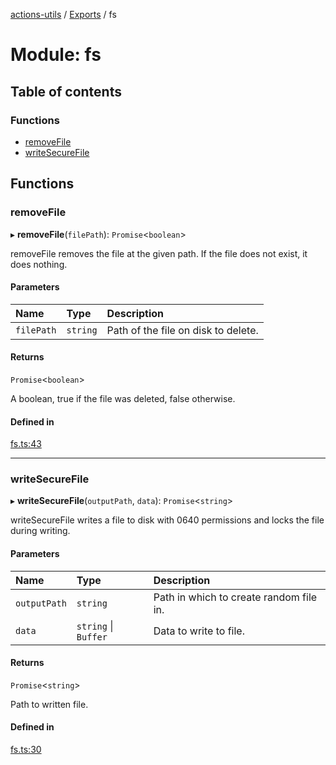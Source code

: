 [actions-utils](../README.md) / [Exports](../modules.md) / fs

# Module: fs

## Table of contents

### Functions

- [removeFile](fs.md#removefile)
- [writeSecureFile](fs.md#writesecurefile)

## Functions

### removeFile

▸ **removeFile**(`filePath`): `Promise`<`boolean`\>

removeFile removes the file at the given path. If the file does not exist, it
does nothing.

#### Parameters

| Name | Type | Description |
| :------ | :------ | :------ |
| `filePath` | `string` | Path of the file on disk to delete. |

#### Returns

`Promise`<`boolean`\>

A boolean, true if the file was deleted, false otherwise.

#### Defined in

[fs.ts:43](https://github.com/googlestaging/actions-utils/blob/main/src/fs.ts#L43)

___

### writeSecureFile

▸ **writeSecureFile**(`outputPath`, `data`): `Promise`<`string`\>

writeSecureFile writes a file to disk with 0640 permissions and locks the
file during writing.

#### Parameters

| Name | Type | Description |
| :------ | :------ | :------ |
| `outputPath` | `string` | Path in which to create random file in. |
| `data` | `string` \| `Buffer` | Data to write to file. |

#### Returns

`Promise`<`string`\>

Path to written file.

#### Defined in

[fs.ts:30](https://github.com/googlestaging/actions-utils/blob/main/src/fs.ts#L30)
